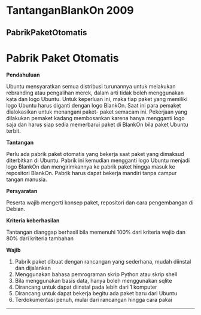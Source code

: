 # TantanganBlankOn 2009  
## PabrikPaketOtomatis



# Pabrik Paket Otomatis

**Pendahuluan**

Ubuntu mensyaratkan semua distribusi turunannya untuk melakukan rebranding atau
pengalihan merek, dalam arti tidak boleh menggunakan kata dan logo Ubuntu.
Untuk keperluan ini, maka tiap paket yang memiliki logo Ubuntu harus diganti
dengan logo BlankOn. Saat ini para pemaket dialokasikan untuk menangani paket-
paket semacam ini. Pekerjaan yang dilakukan pemaket kadang membosankan karena
hanya mengganti logo saja dan harus siap sedia memerbarui paket di BlankOn bila
paket Ubuntu terbit.


**Tantangan**

Perlu ada pabrik paket otomatis yang bekerja saat paket yang dimaksud
diterbitkan di Ubuntu. Pabrik ini kemudian mengganti logo Ubuntu menjadi logo
BlankOn dan mengirimkannya ke pabrik paket hingga masuk ke repositori BlankOn.
Pabrik harus dapat bekerja mandiri tanpa campur tangan manusia.


**Persyaratan**

Peserta wajib mengerti konsep paket, repositori dan cara pengembangan di
Debian.




**Kriteria keberhasilan**

Tantangan dianggap berhasil bila memenuhi 100% dari kriteria wajib dan 80% dari
kriteria tambahan




**Wajib**

   1. Pabrik paket dibuat dengan rancangan yang sederhana, mudah diinstal dan
      dijalankan
   2. Menggunakan bahasa pemrograman skrip Python atau skrip shell
   3. Bila menggunakan basis data, hanya boleh menggunakan sqlite
   4. Dirancang untuk dapat diinstal pada lebih dari 1 komputer
   5. Dirancang untuk dapat bekerja begitu ada paket baru dari Ubuntu
   6. Terdokumentasi penuh, mulai dari rancangan hingga cara pakai



---
 



